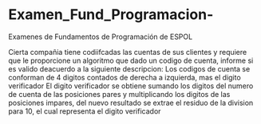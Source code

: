 # Examen_Fund_Programacion-
Examenes de Fundamentos de Programación de ESPOL

Cierta compañia tiene codiifcadas las cuentas de sus clientes y requiere que le proporcione un algoritmo que dado un codigo de cuenta, informe si es valido deacuerdo a la siguiente descripcion: 
Los codigos de cuenta se conforman de 4 digitos contados de derecha a izquierda, mas el digito verificador 
El digito verificador se obtiene sumando los digitos del numero de cuenta de las posiciones pares y multiplicando los digitos de las posiciones impares, del nuevo resultado se extrae el residuo de la division para 10, el cual representa el digito verificador 

